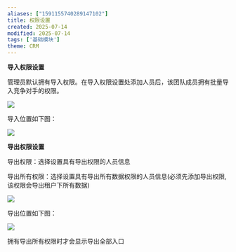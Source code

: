 ```yaml
---
aliases: ["1591155740289147102"]
title: 权限设置
created: 2025-07-14
modified: 2025-07-14
tags: ['基础模块']
theme: CRM
---
```


**导入权限设置**

管理员默认拥有导入权限。在导入权限设置处添加人员后，该团队成员拥有批量导入竞争对手的权限。

![](https://myhelpdoc.oss-cn-heyuan.aliyuncs.com/mdimages/4929200206063080c430d8f790f58f54.jpg)

导入位置如下图：

![](https://myhelpdoc.oss-cn-heyuan.aliyuncs.com/mdimages/cbc8d4bb156d6a9b41c7ce3b331500a8.jpg)

**导出权限设置**

导出权限：选择设置具有导出权限的人员信息

导出所有权限：选择设置具有导出所有数据权限的人员信息(必须先添加导出权限,该权限会导出租户下所有数据)

![](https://myhelpdoc.oss-cn-heyuan.aliyuncs.com/mdimages/80d8010d9898a3fb16dfbdb8f0352782.jpg)

导出位置如下图：

![](https://myhelpdoc.oss-cn-heyuan.aliyuncs.com/mdimages/7e6058b66416b97fbe67970856ad6e7c.jpg)

拥有导出所有权限时才会显示导出全部入口

